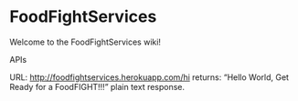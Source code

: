 FoodFightServices
=================



Welcome to the FoodFightServices wiki!

APIs

URL: http://foodfightservices.herokuapp.com/hi
returns: “Hello World, Get Ready for a FoodFIGHT!!!” plain text response.
